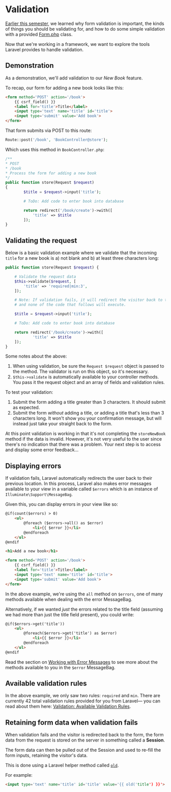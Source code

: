 # Validation
[Earlier this semester](https://github.com/susanBuck/dwa15-fall2017/blob/master/02_PHP/13_Validation.md), we learned why form validation is important, the kinds of things you should be validating for, and how to do some simple validation with a provided [Form.php](https://github.com/susanBuck/dwa15-php-practice/blob/master/Form.php) class.

Now that we're working in a framework, we want to explore the tools Laravel provides to handle validation.


## Demonstration
As a demonstration, we'll add validation to our *New Book* feature.

To recap, our form for adding a new book looks like this:
```html
<form method='POST' action='/book'>
    {{ csrf_field() }}
    <label for='title'>Title</label>
    <input type='text' name='title' id='title'>
    <input type='submit' value='Add book'>
</form>
```

That form submits via POST to this route:
```php
Route::post('/book', 'BookController@store');
```

Which uses this method in `BookController.php`:
```php
/**
* POST
* /book
* Process the form for adding a new book
*/
public function store(Request $request)
{
        $title = $request->input('title');

        # ToDo: Add code to enter book into database

        return redirect('/book/create')->with([
            'title' => $title
        ]);
}
```



## Validating the request
Below is a basic validation example where we validate that the incoming `title` for a new book is a) not blank and b) at least three characters long:

```php
public function store(Request $request) {

    # Validate the request data
    $this->validate($request, [
        'title' => 'required|min:3',
    ]);

    # Note: If validation fails, it will redirect the visitor back to the form page
    # and none of the code that follows will execute.

    $title = $request->input('title');

    # ToDo: Add code to enter book into database

    return redirect('/book/create')->with([
            'title' => $title
    ]);
}
```

Some notes about the above:

1. When using validation, be sure the `Request $request` object is passed to the method. The validator is run on this object, so it's necessary.
2. `$this->validate` is automatically available to your controller methods. You pass it the request object and an array of fields and validation rules.

To test your validation:

1. Submit the form adding a title greater than 3 characters. It should submit as expected.
2. Submit the form *without* adding a title, or adding a title that's less than 3 characters long. It won't show you your confirmation message, but will instead just take your straight back to the form.

At this point validation is working in that it's not completing the `storeNewBook` method if the data is invalid. However, it's not very useful to the user since there's no indication that there was a problem. Your next step is to access and display some error feedback...




## Displaying errors
If validation fails, Laravel automatically redirects the user back to their previous location. In this process, Laravel also makes error messages available to your view in a variable called `$errors` which is an instance of `Illuminate\Support\MessageBag`.

Given this, you can display errors in your view like so:
```html
@if(count($errors) > 0)
    <ul>
        @foreach ($errors->all() as $error)
            <li>{{ $error }}</li>
        @endforeach
    </ul>
@endif

<h1>Add a new book</h1>

<form method='POST' action='/book'>
    {{ csrf_field() }}
    <label for='title'>Title</label>
    <input type='text' name='title' id='title'>
    <input type='submit' value='Add book'>
</form>
```

In the above example, we're using the `all` method on `$errors`, one of many methods available when dealing with the error MessageBag.

Alternatively, if we wanted *just* the errors related to the title field (assuming we had more than just the title field present), you could write:

```html
@if($errors->get('title'))
    <ul>
        @foreach($errors->get('title') as $error)
            <li>{{ $error }}</li>
        @endforeach
    </ul>
@endif
```

Read the section on [Working with Error Messages](https://laravel.com/docs/validation#working-with-error-messages) to see more about the methods available to you in the `$error` MessageBag.


## Available validation rules
In the above example, we only saw two rules: `required` and `min`. There are currently 42 total validation rules provided for you from Laravel&mdash; you can read about them here: [Validation: Available Validation Rules](http://laravel.com/docs/validation#available-validation-rules).


## Retaining form data when validation fails
When validation fails and the visitor is redirected back to the form, the form data from the request is stored on the server in something called a **Session**.

The form data can then be pulled out of the Session and used to re-fill the form inputs, retaining the visitor's data.

This is done using a Laravel helper method called [`old`](https://laravel.com/docs/5.4/helpers#method-old).

For example:

```html
<input type='text' name='title' id='title' value='{{ old('title') }}'>
```

